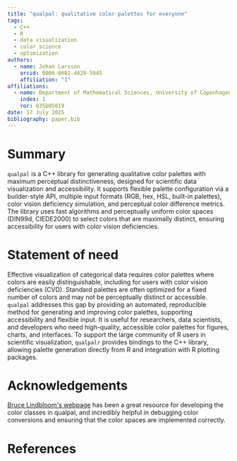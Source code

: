 ```yaml
---
title: "qualpal: qualitative color palettes for everyone"
tags:
  - C++
  - R
  - data visualization
  - color science
  - optimization
authors:
  - name: Johan Larsson
    orcid: 0000-0002-4029-5945
    affiliation: "1"
affiliations:
  - name: Department of Mathematical Sciences, University of Copenhagen
    index: 1
    ror: 035b05819
date: 17 July 2025
bibliography: paper.bib
---
```


# Summary

`qualpal` is a C++ library for generating qualitative color palettes with
maximum perceptual distinctiveness, designed for scientific data visualization
and accessibility. It supports flexible palette configuration via a
builder-style API, multiple input formats (RGB, hex, HSL, built-in palettes),
color vision deficiency simulation, and perceptual color difference metrics.
The library uses fast algorithms and perceptually uniform color spaces (DIN99d,
CIEDE2000) to select colors that are maximally distinct, ensuring accessibility
for users with color vision deficiencies.

# Statement of need

Effective visualization of categorical data requires color palettes where
colors are easily distinguishable, including for users with color vision
deficiencies (CVD). Standard palettes are often optimized for a fixed number of
colors and may not be perceptually distinct or accessible. `qualpal` addresses
this gap by providing an automated, reproducible method for generating and
improving color palettes, supporting accessibility and flexible input. It is
useful for researchers, data scientists, and developers who need high-quality,
accessible color palettes for figures, charts, and interfaces.
To support the large community of R users in scientific visualization,
`qualpalr` provides bindings to the C++ library, allowing palette generation
directly from R and integration with R plotting packages.

# Acknowledgements

[Bruce Lindbloom's webpage](http://www.brucelindbloom.com/) has
been a great resource for developing the color classes in qualpal,
and incredibly helpful in debugging color conversions and
ensuring that the color spaces are implemented correctly.

# References
